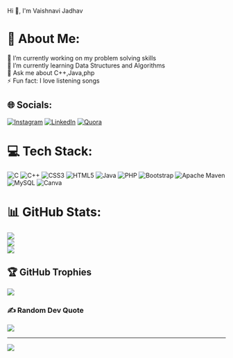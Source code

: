 Hi 👋, I'm Vaishnavi Jadhav
# 💫 About Me:
🔭 I’m currently working on my problem solving skills<br>🌱 I’m currently learning Data Structures and Algorithms<br>💬 Ask me about C++,Java,php<br>⚡ Fun fact: I love listening songs


## 🌐 Socials:
[![Instagram](https://img.shields.io/badge/Instagram-%23E4405F.svg?logo=Instagram&logoColor=white)](https://instagram.com/_vaishnavi31__) [![LinkedIn](https://img.shields.io/badge/LinkedIn-%230077B5.svg?logo=linkedin&logoColor=white)](www.linkedin.com/in/vaishnavi-jadhav-2a8bb7227) [![Quora](https://img.shields.io/badge/Quora-%23B92B27.svg?logo=Quora&logoColor=white)](https://www.quora.com/profile/Vaishnavi-Jadhav-474) 

# 💻 Tech Stack:
![C](https://img.shields.io/badge/c-%2300599C.svg?style=flat&logo=c&logoColor=white) ![C++](https://img.shields.io/badge/c++-%2300599C.svg?style=flat&logo=c%2B%2B&logoColor=white) ![CSS3](https://img.shields.io/badge/css3-%231572B6.svg?style=flat&logo=css3&logoColor=white) ![HTML5](https://img.shields.io/badge/html5-%23E34F26.svg?style=flat&logo=html5&logoColor=white) ![Java](https://img.shields.io/badge/java-%23ED8B00.svg?style=flat&logo=java&logoColor=white) ![PHP](https://img.shields.io/badge/php-%23777BB4.svg?style=flat&logo=php&logoColor=white) ![Bootstrap](https://img.shields.io/badge/bootstrap-%23563D7C.svg?style=flat&logo=bootstrap&logoColor=white) ![Apache Maven](https://img.shields.io/badge/Apache%20Maven-C71A36?style=flat&logo=Apache%20Maven&logoColor=white) ![MySQL](https://img.shields.io/badge/mysql-%2300f.svg?style=flat&logo=mysql&logoColor=white) ![Canva](https://img.shields.io/badge/Canva-%2300C4CC.svg?style=flat&logo=Canva&logoColor=white)
# 📊 GitHub Stats:
![](https://github-readme-stats.vercel.app/api?username=Vaishnavijadhav31&theme=radical&hide_border=false&include_all_commits=true&count_private=true)<br/>
![](https://github-readme-streak-stats.herokuapp.com/?user=Vaishnavijadhav31&theme=radical&hide_border=false)<br/>
![](https://github-readme-stats.vercel.app/api/top-langs/?username=Vaishnavijadhav31&theme=radical&hide_border=false&include_all_commits=true&count_private=true&layout=compact)

## 🏆 GitHub Trophies
![](https://github-profile-trophy.vercel.app/?username=Vaishnavijadhav31&theme=radical&no-frame=false&no-bg=false&margin-w=4)

### ✍️ Random Dev Quote
![](https://quotes-github-readme.vercel.app/api?type=horizontal&theme=radical)

---
[![](https://visitcount.itsvg.in/api?id=Vaishnavijadhav31&icon=0&color=0)](https://visitcount.itsvg.in)
